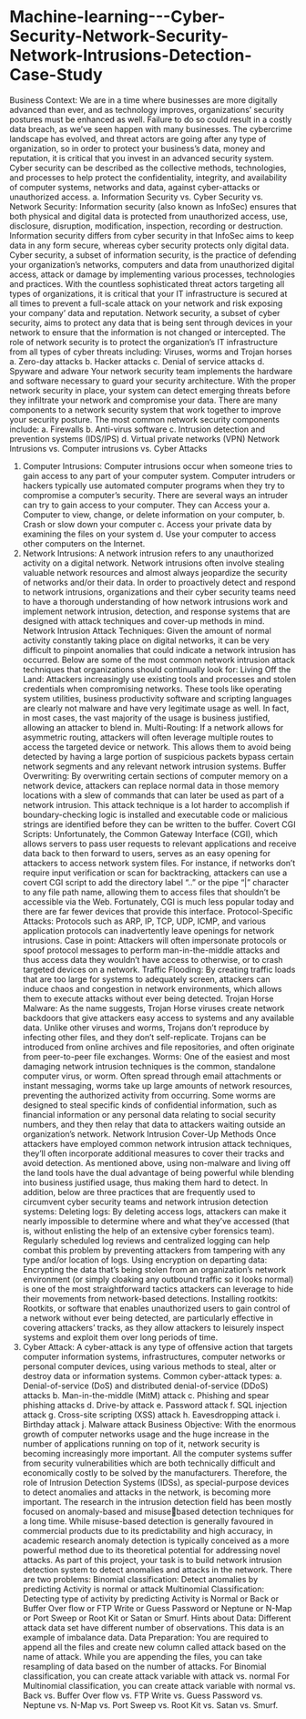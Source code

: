 # Machine-learning---Cyber-Security-Network-Security-Network-Intrusions-Detection-Case-Study
Business Context:
We are in a time where businesses are more digitally advanced than ever, and as technology 
improves, organizations’ security postures must be enhanced as well. Failure to do so could result in 
a costly data breach, as we’ve seen happen with many businesses. The cybercrime landscape has 
evolved, and threat actors are going after any type of organization, so in order to protect your 
business’s data, money and reputation, it is critical that you invest in an advanced security system.
Cyber security can be described as the collective methods, technologies, and processes to help 
protect the confidentiality, integrity, and availability of computer systems, networks and data, 
against cyber-attacks or unauthorized access.
a. Information Security vs. Cyber Security vs. Network Security:
Information security (also known as InfoSec) ensures that both physical and digital data is protected 
from unauthorized access, use, disclosure, disruption, modification, inspection, recording or 
destruction. Information security differs from cyber security in that InfoSec aims to keep data in any 
form secure, whereas cyber security protects only digital data.
Cyber security, a subset of information security, is the practice of defending your organization’s 
networks, computers and data from unauthorized digital access, attack or damage by implementing 
various processes, technologies and practices. With the countless sophisticated threat actors 
targeting all types of organizations, it is critical that your IT infrastructure is secured at all times to 
prevent a full-scale attack on your network and risk exposing your company’ data and reputation.
Network security, a subset of cyber security, aims to protect any data that is being sent through 
devices in your network to ensure that the information is not changed or intercepted. The role of 
network security is to protect the organization’s IT infrastructure from all types of cyber threats 
including:
Viruses, worms and Trojan horses
a. Zero-day attacks
b. Hacker attacks
c. Denial of service attacks
d. Spyware and adware
Your network security team implements the hardware and software necessary to guard your 
security architecture. With the proper network security in place, your system can detect emerging 
threats before they infiltrate your network and compromise your data.
There are many components to a network security system that work together to improve your 
security posture. The most common network security components include:
a. Firewalls
b. Anti-virus software
c. Intrusion detection and prevention systems (IDS/IPS)
d. Virtual private networks (VPN)
Network Intrusions vs. Computer intrusions vs. Cyber Attacks
1. Computer Intrusions:
Computer intrusions occur when someone tries to gain access to any part of your computer system. 
Computer intruders or hackers typically use automated computer programs when they try to 
compromise a computer’s security. There are several ways an intruder can try to gain access to your 
computer.
They can Access your 
a. Computer to view, change, or delete information on your computer, 
b. Crash or slow down your computer
c. Access your private data by examining the files on your system
d. Use your computer to access other computers on the Internet.
2. Network Intrusions:
A network intrusion refers to any unauthorized activity on a digital network. Network intrusions 
often involve stealing valuable network resources and almost always jeopardize the security of 
networks and/or their data. 
In order to proactively detect and respond to network intrusions, organizations and their cyber
security teams need to have a thorough understanding of how network intrusions work and 
implement network intrusion, detection, and response systems that are designed with attack 
techniques and cover-up methods in mind.
Network Intrusion Attack Techniques:
Given the amount of normal activity constantly taking place on digital networks, it can be very 
difficult to pinpoint anomalies that could indicate a network intrusion has occurred. Below are some 
of the most common network intrusion attack techniques that organizations should continually look 
for:
Living Off the Land: Attackers increasingly use existing tools and processes and stolen credentials 
when compromising networks. These tools like operating system utilities, business productivity 
software and scripting languages are clearly not malware and have very legitimate usage as well. In 
fact, in most cases, the vast majority of the usage is business justified, allowing an attacker to blend 
in.
Multi-Routing: If a network allows for asymmetric routing, attackers will often leverage multiple 
routes to access the targeted device or network. This allows them to avoid being detected by having 
a large portion of suspicious packets bypass certain network segments and any relevant network 
intrusion systems.
Buffer Overwriting: By overwriting certain sections of computer memory on a network device, 
attackers can replace normal data in those memory locations with a slew of commands that can 
later be used as part of a network intrusion. This attack technique is a lot harder to accomplish if 
boundary-checking logic is installed and executable code or malicious strings are identified before 
they can be written to the buffer.
Covert CGI Scripts: Unfortunately, the Common Gateway Interface (CGI), which allows servers to 
pass user requests to relevant applications and receive data back to then forward to users, serves as 
an easy opening for attackers to access network system files. For instance, if networks don’t require 
input verification or scan for backtracking, attackers can use a covert CGI script to add the directory 
label “..” or the pipe “|” character to any file path name, allowing them to access files that shouldn’t 
be accessible via the Web. Fortunately, CGI is much less popular today and there are far fewer 
devices that provide this interface.
Protocol-Specific Attacks: Protocols such as ARP, IP, TCP, UDP, ICMP, and various application 
protocols can inadvertently leave openings for network intrusions. Case in point: Attackers will often 
impersonate protocols or spoof protocol messages to perform man-in-the-middle attacks and thus 
access data they wouldn’t have access to otherwise, or to crash targeted devices on a network.
Traffic Flooding: By creating traffic loads that are too large for systems to adequately screen, 
attackers can induce chaos and congestion in network environments, which allows them to execute 
attacks without ever being detected.
Trojan Horse Malware: As the name suggests, Trojan Horse viruses create network backdoors that 
give attackers easy access to systems and any available data. Unlike other viruses and worms, 
Trojans don’t reproduce by infecting other files, and they don’t self-replicate. Trojans can be 
introduced from online archives and file repositories, and often originate from peer-to-peer file 
exchanges.
Worms: One of the easiest and most damaging network intrusion techniques is the common, 
standalone computer virus, or worm. Often spread through email attachments or instant messaging, 
worms take up large amounts of network resources, preventing the authorized activity from 
occurring. Some worms are designed to steal specific kinds of confidential information, such as 
financial information or any personal data relating to social security numbers, and they then relay 
that data to attackers waiting outside an organization’s network.
Network Intrusion Cover-Up Methods
Once attackers have employed common network intrusion attack techniques, they’ll often 
incorporate additional measures to cover their tracks and avoid detection. As mentioned above, 
using non-malware and living off the land tools have the dual advantage of being powerful while 
blending into business justified usage, thus making them hard to detect. In addition, below are three 
practices that are frequently used to circumvent cyber security teams and network intrusion 
detection systems:
Deleting logs: By deleting access logs, attackers can make it nearly impossible to determine where 
and what they’ve accessed (that is, without enlisting the help of an extensive cyber forensics team). 
Regularly scheduled log reviews and centralized logging can help combat this problem by preventing 
attackers from tampering with any type and/or location of logs.
Using encryption on departing data: Encrypting the data that’s being stolen from an organization’s 
network environment (or simply cloaking any outbound traffic so it looks normal) is one of the most 
straightforward tactics attackers can leverage to hide their movements from network-based 
detections.
Installing rootkits: Rootkits, or software that enables unauthorized users to gain control of a 
network without ever being detected, are particularly effective in covering attackers’ tracks, as they 
allow attackers to leisurely inspect systems and exploit them over long periods of time.
3. Cyber Attack:
A cyber-attack is any type of offensive action that targets computer information systems, 
infrastructures, computer networks or personal computer devices, using various methods to steal, 
alter or destroy data or information systems.
Common cyber-attack types:
a. Denial-of-service (DoS) and distributed denial-of-service (DDoS) attacks
b. Man-in-the-middle (MitM) attack
c. Phishing and spear phishing attacks
d. Drive-by attack
e. Password attack
f. SQL injection attack
g. Cross-site scripting (XSS) attack
h. Eavesdropping attack
i. Birthday attack
j. Malware attack
Business Objective:
With the enormous growth of computer networks usage and the huge increase in the number of 
applications running on top of it, network security is becoming increasingly more important. All the 
computer systems suffer from security vulnerabilities which are both technically difficult and 
economically costly to be solved by the manufacturers. Therefore, the role of Intrusion Detection 
Systems (IDSs), as special-purpose devices to detect anomalies and attacks in the network, is 
becoming more important. 
The research in the intrusion detection field has been mostly focused on anomaly-based and misusebased detection techniques for a long time. While misuse-based detection is generally favoured in 
commercial products due to its predictability and high accuracy, in academic research anomaly 
detection is typically conceived as a more powerful method due to its theoretical potential for 
addressing novel attacks.
As part of this project, your task is to build network intrusion detection system to detect anomalies 
and attacks in the network.
There are two problems:
Binomial classification: Detect anomalies by predicting Activity is normal or attack
Multinomial Classification: Detecting type of activity by predicting Activity is Normal or Back or 
Buffer Over flow or FTP Write or Guess Password or Neptune or N-Map or Port Sweep or Root Kit or 
Satan or Smurf.
Hints about Data: Different attack data set have different number of observations. This data is an 
example of imbalance data.
Data Preparation:
You are required to append all the files and create new column called attack based on the name of 
attack. While you are appending the files, you can take resampling of data based on the number of 
attacks.
For Binomial classification, you can create attack variable with attack vs. normal
For Multinomial classification, you can create attack variable with normal vs. Back vs. Buffer Over 
flow vs. FTP Write vs. Guess Password vs. Neptune vs. N-Map vs. Port Sweep vs. Root Kit vs. 
Satan vs. Smurf.
